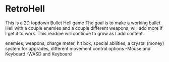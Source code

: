 # RetroHell
This is a 2D topdown Bullet Hell game 
The goal is to make a working bullet Hell with a couple enemies
and a couple different weapons, will add more if I get it to work.
This readme will continue to grow as I add content.

enemies,
weapons,
charge meter,
hit box,
special abilities,
a crystal (money) system for upgrades,
different movement control options
-Mouse and Keyboard
-WASD and Keyboard
